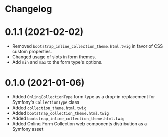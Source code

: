 # Changelog

# 0.1.1 (2021-02-02)

* Removed `bootstrap_inline_collection_theme.html.twig` in favor of CSS custom
  properties.
* Changed usage of slots in form themes.
* Add `min` and `max` to the form type's options.

# 0.1.0 (2021-01-06)

* Added `OnlinqCollectionType` form type as a drop-in replacement for Symfony's
  `CollectionType` class
* Added `collection_theme.html.twig`
* Added `bootstrap_collection_theme.html.twig`
* Added `bootstrap_inline_collection_theme.html.twig`
* Added Onlinq Form Collection web components distribution as a Symfony asset
